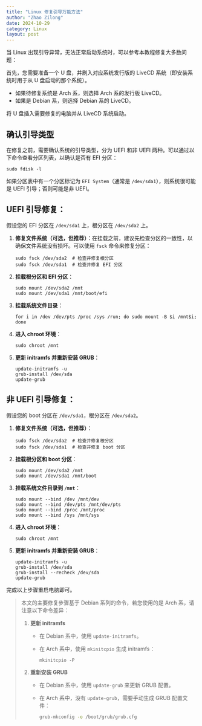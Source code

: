 ```yaml
---
title: "Linux 修复引导万能方法"
author: "Zhao Zilong"
date: 2024-10-29
category: Linux
layout: post
---
```


当 Linux 出现引导异常，无法正常启动系统时，可以参考本教程修复大多数问题：

首先，您需要准备一个 U 盘，并刷入对应系统发行版的 LiveCD 系统（即安装系统时用于从 U 盘启动的那个系统）。

- 如果待修复系统是 Arch 系，则选择 Arch 系的发行版 LiveCD。
- 如果是 Debian 系，则选择 Debian 系的 LiveCD。

将 U 盘插入需要修复的电脑并从 LiveCD 系统启动。

## 确认引导类型

在修复之前，需要确认系统的引导类型，分为 UEFI 和非 UEFI 两种。可以通过以下命令查看分区列表，以确认是否有 EFI 分区：

```shell
sudo fdisk -l
```

如果分区表中有一个分区标记为 `EFI System`（通常是 `/dev/sda1`），则系统很可能是 UEFI 引导；否则可能是非 UEFI。

## UEFI 引导修复：

假设您的 EFI 分区在 `/dev/sda1` 上，根分区在 `/dev/sda2` 上。

1. **修复文件系统（可选，但推荐）**：在挂载之前，建议先检查分区的一致性，以确保文件系统没有损坏。可以使用 `fsck` 命令来修复分区：

   ```shell
   sudo fsck /dev/sda2  # 检查并修复根分区
   sudo fsck /dev/sda1  # 检查并修复 EFI 分区
   ```

2. **挂载根分区和 EFI 分区**：

   ```shell
   sudo mount /dev/sda2 /mnt
   sudo mount /dev/sda1 /mnt/boot/efi
   ```

3. **挂载系统文件目录**：

   ```shell
   for i in /dev /dev/pts /proc /sys /run; do sudo mount -B $i /mnt$i; done
   ```

4. **进入 chroot 环境**：

   ```shell
   sudo chroot /mnt
   ```

5. **更新 initramfs 并重新安装 GRUB**：

   ```shell
   update-initramfs -u
   grub-install /dev/sda
   update-grub
   ```

## 非 UEFI 引导修复：

假设您的 boot 分区在 `/dev/sda1`，根分区在 `/dev/sda2`。

1. **修复文件系统（可选，但推荐）**：

   ```shell
   sudo fsck /dev/sda2  # 检查并修复根分区
   sudo fsck /dev/sda1  # 检查并修复 boot 分区
   ```

2. **挂载根分区和 boot 分区**：

   ```shell
   sudo mount /dev/sda2 /mnt
   sudo mount /dev/sda1 /mnt/boot
   ```

3. **挂载系统文件目录到 `/mnt`**：

   ```shell
   sudo mount --bind /dev /mnt/dev
   sudo mount --bind /dev/pts /mnt/dev/pts
   sudo mount --bind /proc /mnt/proc
   sudo mount --bind /sys /mnt/sys
   ```

4. **进入 chroot 环境**：

   ```shell
   sudo chroot /mnt
   ```

5. **更新 initramfs 并重新安装 GRUB**：

   ```shell
   update-initramfs -u
   grub-install /dev/sda
   grub-install --recheck /dev/sda
   update-grub
   ```

完成以上步骤重启电脑即可。

> 本文的主要修复步骤基于 Debian 系列的命令，若您使用的是 Arch 系，请注意以下命令差异：
>
> 1. **更新 initramfs**  
>
>    - 在 Debian 系中，使用 `update-initramfs`。
>
>    - 在 Arch 系中，使用 `mkinitcpio` 生成 initramfs：
>
>      ```shell
>      mkinitcpio -P
>      ```
>
> 2. **重新安装 GRUB**  
>
>    - 在 Debian 系中，使用 `update-grub` 来更新 GRUB 配置。
>
>    - 在 Arch 系中，没有 `update-grub`，需要手动生成 GRUB 配置文件：
>
>      ```bash
>      grub-mkconfig -o /boot/grub/grub.cfg
>      ```

